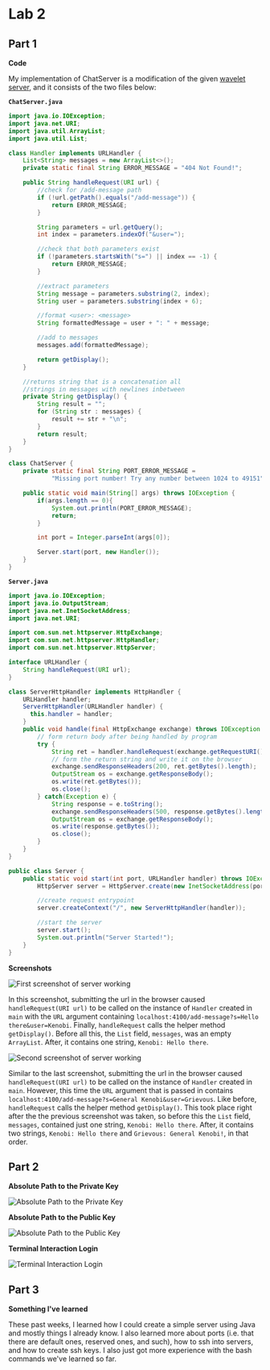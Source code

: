 # Lab 2

## Part 1
**Code**

My implementation of ChatServer is a modification of the given [wavelet server](https://github.com/ucsd-cse15l-f23/wavelet), and it consists of the two files below:

**`ChatServer.java`**
```java
import java.io.IOException;
import java.net.URI;
import java.util.ArrayList;
import java.util.List;

class Handler implements URLHandler {
    List<String> messages = new ArrayList<>();
    private static final String ERROR_MESSAGE = "404 Not Found!";

    public String handleRequest(URI url) {
        //check for /add-message path
        if (!url.getPath().equals("/add-message")) {
            return ERROR_MESSAGE;
        }

        String parameters = url.getQuery();
        int index = parameters.indexOf("&user=");

        //check that both parameters exist
        if (!parameters.startsWith("s=") || index == -1) {
            return ERROR_MESSAGE;
        }

        //extract parameters
        String message = parameters.substring(2, index);
        String user = parameters.substring(index + 6);

        //format <user>: <message>
        String formattedMessage = user + ": " + message;

        //add to messages
        messages.add(formattedMessage);

        return getDisplay();
    }

    //returns string that is a concatenation all
    //strings in messages with newlines inbetween
    private String getDisplay() {
        String result = "";
        for (String str : messages) {
            result += str + "\n";
        }
        return result;
    }
}

class ChatServer {
    private static final String PORT_ERROR_MESSAGE =
            "Missing port number! Try any number between 1024 to 49151";

    public static void main(String[] args) throws IOException {
        if(args.length == 0){
            System.out.println(PORT_ERROR_MESSAGE);
            return;
        }

        int port = Integer.parseInt(args[0]);

        Server.start(port, new Handler());
    }
}
```
**`Server.java`**
```java
import java.io.IOException;
import java.io.OutputStream;
import java.net.InetSocketAddress;
import java.net.URI;

import com.sun.net.httpserver.HttpExchange;
import com.sun.net.httpserver.HttpHandler;
import com.sun.net.httpserver.HttpServer;

interface URLHandler {
    String handleRequest(URI url);
}

class ServerHttpHandler implements HttpHandler {
    URLHandler handler;
    ServerHttpHandler(URLHandler handler) {
      this.handler = handler;
    }
    public void handle(final HttpExchange exchange) throws IOException {
        // form return body after being handled by program
        try {
            String ret = handler.handleRequest(exchange.getRequestURI());
            // form the return string and write it on the browser
            exchange.sendResponseHeaders(200, ret.getBytes().length);
            OutputStream os = exchange.getResponseBody();
            os.write(ret.getBytes());
            os.close();
        } catch(Exception e) {
            String response = e.toString();
            exchange.sendResponseHeaders(500, response.getBytes().length);
            OutputStream os = exchange.getResponseBody();
            os.write(response.getBytes());
            os.close();
        }
    }
}

public class Server {
    public static void start(int port, URLHandler handler) throws IOException {
        HttpServer server = HttpServer.create(new InetSocketAddress(port), 0);

        //create request entrypoint
        server.createContext("/", new ServerHttpHandler(handler));

        //start the server
        server.start();
        System.out.println("Server Started!");
    }
}
```

**Screenshots**

![First screenshot of server working](resources/lab-2/image-1.png)

In this screenshot, submitting the url in the browser caused `handleRequest(URI url)` to be called on the instance of `Handler` created in `main` with the `URL` argument containing `localhost:4100/add-message?s=Hello there&user=Kenobi`.
Finally, `handleRequest` calls the helper method `getDisplay()`.
Before all this, the `List` field, `messages`, was an empty `ArrayList`. After, it contains one string, `Kenobi: Hello there`.

![Second screenshot of server working](resources/lab-2/image-2.png)

Similar to the last screenshot, submitting the url in the browser caused `handleRequest(URI url)` to be called on the instance of `Handler` created in `main`.
However, this time the `URL` argument that is passed in contains `localhost:4100/add-message?s=General Kenobi&user=Grievous`.
Like before, `handleRequest` calls the helper method `getDisplay()`.
This took place right after the the previous screenshot was taken, so before this the `List` field, `messages`, contained just one string, `Kenobi: Hello there`.
After, it contains two strings, `Kenobi: Hello there` and `Grievous: General Kenobi!`, in that order.

## Part 2
**Absolute Path to the Private Key**

![Absolute Path to the Private Key](resources/lab-2/image-3.png)

**Absolute Path to the Public Key**

![Absolute Path to the Public Key](resources/lab-2/image-4.png)

**Terminal Interaction Login**

![Terminal Interaction Login](resources/lab-2/image-5.png)

## Part 3
**Something I've learned**

These past weeks, I learned how I could create a simple server using Java and mostly things I already know. I also learned more about ports (i.e. that there are default ones, reserved ones, and such), how to ssh into servers, and how to create ssh keys.
I also just got more experience with the bash commands we've learned so far.
